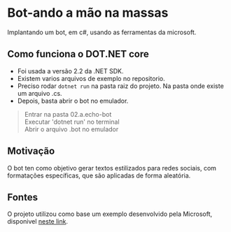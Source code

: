 # Bot-ando a mão na massas

Implantando um bot, em c#, usando as ferramentas da microsoft.

## Como funciona o DOT.NET core

- Foi usada a versão 2.2 da .NET SDK.
- Existem varios arquivos de exemplo no repositorio.
- Preciso rodar `dotnet run` na pasta raiz do projeto. Na pasta onde existe um arquivo .cs.
- Depois, basta abrir o bot no emulador.

> Entrar na pasta 02.a.echo-bot    
> Executar 'dotnet run' no terminal   
> Abrir o arquivo .bot no emulador   

## Motivação

O  bot ten como objetivo gerar textos estilizados para redes sociais, com formatações específicas, que são aplicadas de forma aleatória.

## Fontes

O projeto utilizou como base um exemplo desenvolvido pela Microsoft, disponivel [neste link](github.com/Microsoft/BotBuilder-Samples/blob/master/README.md).
